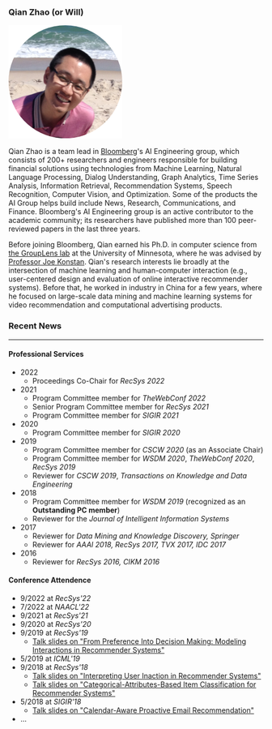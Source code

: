
###  Qian Zhao (or Will)

![My photo](img/Qian-Picture.png "My Photo")

Qian Zhao is a team lead in [Bloomberg](https://www.bloomberg.com/professional/solution/bloomberg-terminal/)'s AI Engineering group, which consists of 200+ researchers and engineers responsible for building financial solutions using technologies from Machine Learning, Natural Language Processing, Dialog Understanding, Graph Analytics, Time Series Analysis, Information Retrieval, Recommendation Systems, Speech Recognition, Computer Vision, and Optimization. Some of the products the AI Group helps build include News, Research, Communications, and Finance. Bloomberg's AI Engineering group is an active contributor to the academic community; its researchers have published more than 100 peer-reviewed papers in the last three years.

Before joining Bloomberg, Qian earned his Ph.D. in computer science from [the GroupLens lab](https://grouplens.org) at the University of Minnesota, where he was advised by [Professor Joe Konstan](http://konstan.umn.edu). Qian's research interests lie broadly at the intersection of machine learning and human-computer interaction (e.g., user-centered design and evaluation of online interactive recommender systems). Before that, he worked in industry in China for a few years, where he focused on large-scale data mining and machine learning systems for video recommendation and computational advertising products.

### Recent News 

---

#### Professional Services
- 2022
    - Proceedings Co-Chair for _RecSys 2022_
- 2021
    - Program Committee member for _TheWebConf 2022_
    - Senior Program Committee member for _RecSys 2021_
    - Program Committee member for _SIGIR 2021_
- 2020
    - Program Committee member for _SIGIR 2020_
- 2019
    - Program Committee member for _CSCW 2020_ (as an Associate Chair)
    - Program Committee member for _WSDM 2020_, _TheWebConf 2020_, _RecSys 2019_
    - Reviewer for _CSCW 2019_, _Transactions on Knowledge and Data Engineering_
- 2018
    - Program Committee member for _WSDM 2019_ (recognized as an **Outstanding PC member**)
    - Reviewer for the _Journal of Intelligent Information Systems_
- 2017
    - Reviewer for _Data Mining and Knowledge Discovery, Springer_
    - Reviewer for _AAAI 2018, RecSys 2017, TVX 2017, IDC 2017_
- 2016
    - Reviewer for _RecSys 2016, CIKM 2016_

#### Conference Attendence

- 9/2022 at _RecSys'22_
- 7/2022 at _NAACL'22_
- 9/2021 at _RecSys'21_
- 9/2020 at _RecSys'20_
- 9/2019 at _RecSys'19_
    - [Talk slides on "From Preference Into Decision Making: Modeling Interactions in Recommender Systems"](slides/recsys19.pdf)
- 5/2019 at _ICML'19_
- 9/2018 at _RecSys'18_
    - [Talk slides on "Interpreting User Inaction in Recommender Systems"](slides/recsys18-a.pdf)
    - [Talk slides on "Categorical-Attributes-Based Item Classification for Recommender Systems"](slides/recsys18-b.pdf)
- 5/2018 at _SIGIR'18_
    - [Talk slides on "Calendar-Aware Proactive Email Recommendation"](slides/sigir18.pdf)
- ...
